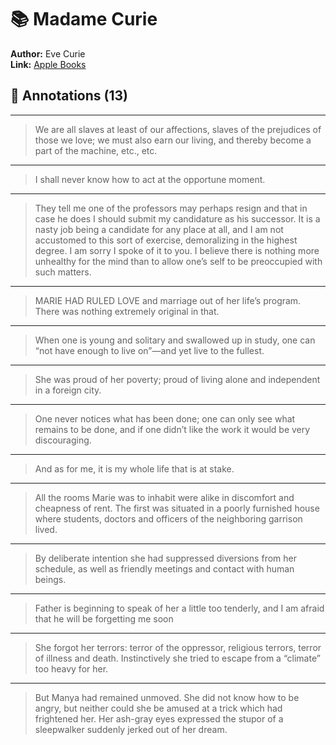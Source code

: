 # 📚 Madame Curie

**Author:** Eve Curie  
**Link:** [Apple Books](ibooks://assetid/7AF4C722234120A800952B190C367085)

## 📝 Annotations (13)

---


> We are all slaves at least of our affections, slaves of the prejudices of those we love; we must also earn our living, and thereby become a part of the machine, etc., etc.  

---


> I shall never know how to act at the opportune moment.  

---


> They tell me one of the professors may perhaps resign and that in case he does I should submit my candidature as his successor. It is a nasty job being a candidate for any place at all, and I am not accustomed to this sort of exercise, demoralizing in the highest degree. I am sorry I spoke of it to you. I believe there is nothing more unhealthy for the mind than to allow one’s self to be preoccupied with such matters.  

---


> MARIE HAD RULED LOVE and marriage out of her life’s program. There was nothing extremely original in that.  

---


> When one is young and solitary and swallowed up in study, one can “not have enough to live on”—and yet live to the fullest.  

---


> She was proud of her poverty; proud of living alone and independent in a foreign city.  

---


> One never notices what has been done; one can only see what remains to be done, and if one didn’t like the work it would be very discouraging.  

---


> And as for me, it is my whole life that is at stake.   

---


> All the rooms Marie was to inhabit were alike in discomfort and cheapness of rent. The first was situated in a poorly furnished house where students, doctors and officers of the neighboring garrison lived.  

---


> By deliberate intention she had suppressed diversions from her schedule, as well as friendly meetings and contact with human beings.  

---


> Father is beginning to speak of her a little too tenderly, and I am afraid that he will be forgetting me soon  

---


> She forgot her terrors: terror of the oppressor, religious terrors, terror of illness and death. Instinctively she tried to escape from a “climate” too heavy for her.  

---


> But Manya had remained unmoved. She did not know how to be angry, but neither could she be amused at a trick which had frightened her. Her ash-gray eyes expressed the stupor of a sleepwalker suddenly jerked out of her dream.  

